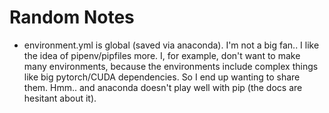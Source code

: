 # Random Notes
- environment.yml is global (saved via anaconda). I'm not a big fan.. I like the idea of pipenv/pipfiles more. I, for example, don't want to make many environments, because the environments include complex things like big pytorch/CUDA dependencies. So I end up wanting to share them. Hmm.. and anaconda doesn't play well with pip (the docs are hesitant about it).
